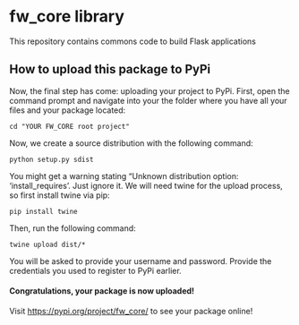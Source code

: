# fw_core library 

This repository contains commons code to build Flask applications

## How to upload this package to PyPi
Now, the final step has come: uploading your project to PyPi. First, open the command prompt and navigate into your the folder where you have all your files and your package located:
```
cd "YOUR FW_CORE root project"
```
Now, we create a source distribution with the following command:
```
python setup.py sdist
```
You might get a warning stating “Unknown distribution option: ‘install_requires’. Just ignore it.
We will need twine for the upload process, so first install twine via pip:
```
pip install twine
```
Then, run the following command:
```
twine upload dist/*
```
You will be asked to provide your username and password. Provide the credentials you used to register to PyPi earlier.

#### Congratulations, your package is now uploaded! 
Visit https://pypi.org/project/fw_core/ to see your package online! 